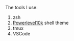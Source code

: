 The tools I use:

1. zsh
1. [Powerlevel10k](https://github.com/romkatv/powerlevel10k) shell theme
1. tmux
1. VSCode
